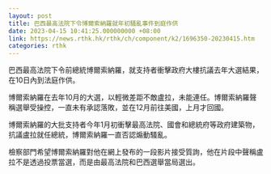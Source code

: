 ```yaml
---
layout: post
title: 巴西最高法院下令博爾索納羅就年初騷亂事件到庭作供
date: 2023-04-15 10:41:25.000000000 +08:00
link: https://news.rthk.hk/rthk/ch/component/k2/1696350-20230415.htm
categories: rthk
---
```


巴西最高法院下令前總統博爾索納羅，就支持者衝擊政府大樓抗議去年大選結果，在10日內到法庭作供。

博爾索納羅在去年10月的大選，以輕微差距不敵盧拉，未能連任。博爾索納羅聲稱選舉受操控，一直未有承認落敗，並在12月前往美國，上月才回國。

博爾索納羅的大批支持者今年1月初衝擊最高法院、國會和總統府等政府建築物，抗議盧拉就任總統，博爾索納羅一直否認煽動騷亂。

檢察部門希望博爾索納羅對他在網上發布的一段影片接受質詢，他在片段中聲稱盧拉不是透過投票當選，而是由最高法院和巴西選舉當局選出。
